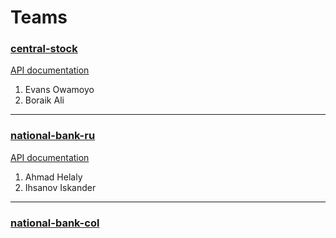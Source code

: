 # Teams

### [central-stock](https://github.com/itis-11013/central-stock)
[API documentation](https://stock-11013.herokuapp.com/swagger-ui/index.html)

1. Evans Owamoyo
2. Boraik Ali

---

### [national-bank-ru](https://github.com/itis-11013/national-bank-ru)
[API documentation](https://national-bank-russia.herokuapp.com/swagger-ui/)

1. Ahmad Helaly
2. Ihsanov Iskander

---

### [national-bank-col](https://github.com/itis-11013/national-bank-col)
